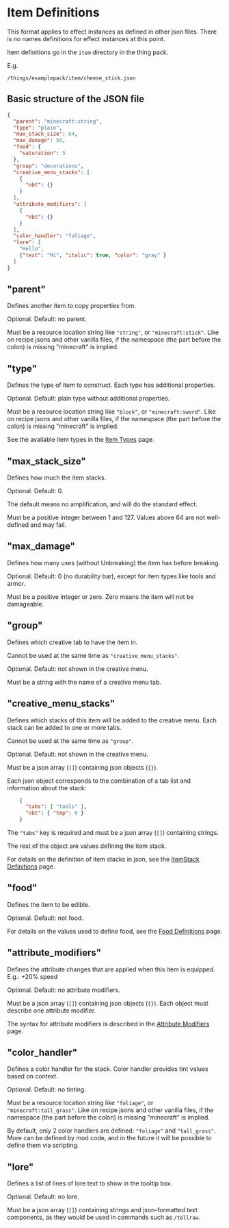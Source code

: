 # Item Definitions

This format applies to effect instances as defined in other json files. There is no names definitions for effect instances
at this point.

Item definitions go in the `item` directory in the thing pack.

E.g.
```
/things/examplepack/item/cheese_stick.json
```

## Basic structure of the JSON file

```json
{
  "parent": "minecraft:string",
  "type": "plain",
  "max_stack_size": 64,
  "max_damage": 50,
  "food": {
    "saturation": 5
  },
  "group": "decorations",
  "creative_menu_stacks": [
    {
      "nbt": {}
    }
  ],
  "attribute_modifiers": [
    {
      "nbt": {}
    }
  ],
  "color_handler": "foliage",
  "lore": [
    "Hello",
    {"text": "Hi", "italic": true, "color": "gray" }
  ]
}
```

## "parent"

Defines another item to copy properties from.

Optional. Default: no parent.

Must be a resource location string like `"string"`, or `"minecraft:stick"`. Like on recipe jsons and other vanilla files,
if the namespace (the part before the colon) is missing "minecraft" is implied.

## "type"

Defines the type of item to construct. Each type has additional properties.

Optional. Default: plain type without additional properties.

Must be a resource location string like `"block"`, or `"minecraft:sword"`. Like on recipe jsons and other vanilla files,
if the namespace (the part before the colon) is missing "minecraft" is implied.

See the available item types in the [Item Types](./ItemTypes.md) page.

## "max_stack_size"

Defines how much the item stacks.

Optional. Default: 0.

The default means no amplification, and will do the standard effect.

Must be a positive integer between 1 and 127. Values above 64 are not well-defined and may fail.

## "max_damage"

Defines how many uses (without Unbreaking) the item has before breaking.

Optional. Default: 0 (no durability bar), except for item types like tools and armor.

Must be a positive integer or zero. Zero means the item will not be damageable.


## "group"

Defines which creative tab to have the item in.

Cannot be used at the same time as `"creative_menu_stacks"`.

Optional. Default: not shown in the creative menu.

Must be a string with the name of a creative menu tab.

## "creative_menu_stacks"

Defines which stacks of this item will be added to the creative menu. Each stack can be added to one or more tabs.

Cannot be used at the same time as `"group"`.

Optional. Default: not shown in the creative menu.

Must be a json array (`[]`) containing json objects (`{}`).

Each json object corresponds to the combination of a tab list and information about the stack:

```json
    {
      "tabs": [ "tools" ],
      "nbt": { "tmp": 0 }
    }
```

The `"tabs"` key is required and must be a json array (`[]`) containing strings.

The rest of the object are values defining the item stack.

For details on the definition of item stacks in json, see the [ItemStack Definitions](./ItemStack.md) page.

## "food"

Defines the item to be edible.

Optional. Default: not food.

For details on the values used to define food, see the [Food Definitions](./Food.md) page.

## "attribute_modifiers"

Defines the attribute changes that are applied when this item is equipped. E.g.: +20% speed

Optional. Default: no attribute modifiers.

Must be a json array (`[]`) containing json objects (`{}`). Each object must describe one attribute modifier.

The syntax for attribute modifiers is described in the [Attribute Modifiers](./AttributeModifiers.md) page.

## "color_handler"

Defines a color handler for the stack. Color handler provides tint values based on context.

Optional. Default: no tinting.

Must be a resource location string like `"foliage"`, or `"minecraft:tall_grass"`. Like on recipe jsons and other vanilla files,
if the namespace (the part before the colon) is missing "minecraft" is implied.

By default, only 2 color handlers are defined: `"foliage"` and `"tall_grass"`. More can be defined by mod code, and in the future it will be possible to define them via scripting.

## "lore"

Defines a list of lines of lore text to show in the tooltip box.

Optional. Default: no lore.

Must be a json array (`[]`) containing strings and json-formatted text components, as they would be used in commands such as `/tellraw`.
